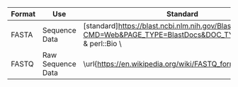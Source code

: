 | Format | Use | Standard | Validator | 
| ------ | ----- | ----- | ----- | 
| FASTA | Sequence Data | [standard]https://blast.ncbi.nlm.nih.gov/Blast.cgi?CMD=Web&PAGE_TYPE=BlastDocs&DOC_TYPE=BlastHelp} & perl::Bio \\
| FASTQ | Raw Sequence Data | \url{https://en.wikipedia.org/wiki/FASTQ_format} & fastqx \\